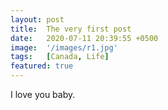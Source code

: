 ```yaml
---
layout: post
title:  The very first post
date:   2020-07-11 20:39:55 +0500
image:  '/images/r1.jpg'
tags:   [Canada, Life]
featured: true
---
```


I love you baby. 
